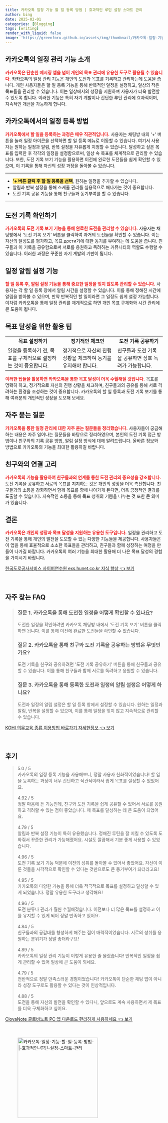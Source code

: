 ```yaml
---
title: 카카오톡 일정 기능 할 일 등록 방법 | 효과적인 루틴 설정 스마트 관리
author: bing
date: 2025-02-01
categories: [Blogging]
tags: [writing]
render_with_liquid: false
image: 'https://greenforu.github.io/assets/img/thumbnail/카카오톡-일정-기능-할-일-등록-방법-|-효과적인-루틴-설정-스마트-관리.webp'
---
```



<h2 id='카카오톡_기능_소개'>카카오톡의 일정 관리 기능 소개</h2>

<p><b><span style="color: #ee2323;">카카오톡은 단순한 메시징 앱을 넘어 개인의 목표 관리에 유용한 도구로 활용될 수 있습니다.</span></b> 카카오톡의 일정 관리 기능은 개인의 도전과 목표를 기록하고 관리하는데 도움을 줍니다. 개인 사용자들은 할 일 등록 기능을 통해 반복적인 일정을 설정하고, 일상의 작은 목표들을 관리할 수 있습니다. 이는 일상에서의 성장을 지원하며 사용자가 더욱 발전할 수 있도록 합니다. 이러한 기능은 특히 자기 계발이나 간단한 루틴 관리에 효과적이며, 지속적인 개선을 가능하게 합니다.</p>

<h2 id='일정_등록_방법'>카카오톡에서의 일정 등록 방법</h2>

<p><b><span style="color: #ee2323;">카카오톡에서 할 일을 등록하는 과정은 매우 직관적입니다.</span></b> 사용자는 채팅방 내의 '+' 버튼을 눌러 일정 아이콘을 선택하면 할 일 등록 메뉴로 이동할 수 있습니다. 여기서 사용자는 원하는 일정과 알림, 반복 설정을 자유롭게 지정할 수 있습니다. 달성하고 싶은 목표를 입력한 후 각각의 일정을 설정함으로써, 일상 속 목표를 체계적으로 관리할 수 있습니다. 또한, 도전 기록 보기 기능을 활용하면 이전에 완료한 도전들을 쉽게 확인할 수 있으며, 이 기록을 통해 자신의 성장 과정을 돌아볼 수 있습니다.</p>

<hr />

<ul>
    <li><b><span style="background-color: #ffe066;">'+ 버튼 클릭 후 할 일 등록을 선택</span></b>, 원하는 일정을 추가할 수 있습니다.</li>
    <li>알림과 반복 설정을 통해 스케줄 관리를 실용적으로 해나가는 것이 중요합니다.</li>
    <li>도전 기록 공유 기능을 통해 친구들과 동기부여를 할 수 있습니다.</li>
</ul>

<hr />

<h2 id='도전_기록_확인'>도전 기록 확인하기</h2>

<p><b><span style="color: #ee2323;">카카오톡의 도전 기록 보기 기능을 통해 완료한 도전을 관리할 수 있습니다.</span></b> 사용자는 채팅방에서 '도전 기록 보기' 버튼을 클릭하여 과거의 도전들을 확인할 수 있습니다. 이는 자신의 달성도를 평가하고, 목표 дости기에 대한 동기를 부여하는 데 도움을 줍니다. 친구들과 이 기록을 공유함으로써 서로를 응원하고 독려하는 커뮤니티의 역할도 수행할 수 있습니다. 이러한 과정은 꾸준한 자기 계발의 기반이 됩니다.</p>

<h2 id='일정_알림_설정'>일정 알림 설정 기능</h2>

<p><b><span style="color: #ee2323;">할 일 등록 후, 알림 설정 기능을 통해 중요한 일정을 잊지 않도록 관리할 수 있습니다.</span></b> 사용자는 각 할 일 등록 창에서 알림 시간을 설정할 수 있습니다. 이를 통해 정해진 시간에 알림을 받아볼 수 있으며, 만약 반복적인 할 일이라면 그 일정도 쉽게 설정 가능합니다. 이처럼 카카오톡을 통해 일정 관리를 체계적으로 하면 개인 목표 구체화와 시간 관리에 큰 도움이 됩니다.</p>

<h2 id='목표_달성을_위한_팁'>목표 달성을 위한 활용 팁</h2>

<table>
    <tr>
        <td style="text-align: center; height: 17px;"><b>목표 설정하기</b></td>
        <td style="text-align: center; height: 17px;"><b>정기적인 체크인</b></td>
        <td style="text-align: center; height: 17px;"><b>도전 기록 공유하기</b></td>
    </tr>
    <tr>
        <td>일정을 등록하기 전, 목표를 구체적으로 설정하는 것이 중요합니다.</td>
        <td>정기적으로 자신의 진행 상황을 체크하여 동기를 유지해야 합니다.</td>
        <td>친구들과 도전 기록을 공유하면 상호 독려가 가능합니다.</td>
    </tr>
</table>

<p><b><span style="color: #ee2323;">이러한 팁들을 활용하면 카카오톡을 통한 목표 달성이 더욱 수월해질 것입니다.</span></b> 목표를 명확히 하고, 정기적으로 자신의 진행 상황을 체크하며, 친구들과의 공유를 통해 서로 격려하는 환경을 조성하는 것이 중요합니다. 카카오톡의 할 일 등록과 도전 기록 보기를 통해 여러분의 개인적인 성장을 도모해 보세요.</p>

<h2 id='자주_묻는_질문'>자주 묻는 질문</h2>

<p><b><span style="color: #ee2323;">카카오톡을 통한 일정 관리에 대한 자주 묻는 질문들을 정리했습니다.</span></b> 사용자들이 궁금해하는 내용은 자주 일어나는 질문들을 바탕으로 정리하였으며, 본인의 도전 기록 접근 방법이나 친구와의 기록 공유 방법, 알림 설정 방식에 대해 알려드립니다. 올바른 정보와 방법으로 카카오톡의 기능을 최대한 활용하길 바랍니다.</p>

<h2 id='연결_고리'>친구와의 연결 고리</h2>

<p><b><span style="color: #ee2323;">카카오톡의 기능을 활용하여 친구들과의 연계를 통한 도전 관리의 중요성을 강조합니다.</span></b> 도전 기록을 공유하고 서로의 목표를 지지하는 것은 개인의 성장을 더욱 촉진합니다. 친구들과의 소통을 강화하면서 함께 목표를 향해 나아가게 된다면, 더욱 긍정적인 결과를 도출할 수 있습니다. 지속적인 소통을 통해 목표 성취의 기쁨을 나누는 것 또한 큰 의미가 있습니다.</p>

<h2 id='결론'>결론</h2>

<p><b><span style="color: #ee2323;">카카오톡은 개인의 성장과 목표 달성을 지원하는 유용한 도구입니다.</span></b> 일정을 관리하고 도전 기록을 통해 개인의 발전을 도모할 수 있는 다양한 기능들을 제공합니다. 사용자들은 이 앱을 통해 효율적으로 소소한 목표들을 관리하고, 친구들과 함께 성장하는 여정을 만들어 나가길 바랍니다. 카카오톡의 여러 기능을 최대한 활용해 더 나은 목표 달성의 경험을 가지시기 바랍니다.</p>


<p><a class="click-button" title="한국도로공사서비스 사이버연수원 exs.hunet.co.kr 지식 향상" href="https://greenforu.github.io/posts/%ED%95%9C%EA%B5%AD%EB%8F%84%EB%A1%9C%EA%B3%B5%EC%82%AC%EC%84%9C%EB%B9%84%EC%8A%A4-%EC%82%AC%EC%9D%B4%EB%B2%84%EC%97%B0%EC%88%98%EC%9B%90-exs.hunet.co.kr-%EC%A7%80%EC%8B%9D-%ED%96%A5%EC%83%81/" rel="dofollow">한국도로공사서비스 사이버연수원 exs.hunet.co.kr 지식 향상 👈 보기</a></p><br>
<h2 id='자주_찾는_FAQ'>자주 찾는 FAQ</h2>
<div itemscope="" itemtype="https://schema.org/FAQPage"> 
<blockquote> 
<div itemscope="" itemprop="mainEntity" itemtype="https://schema.org/Question"> 
<h3 itemprop="name">질문 1. 카카오톡을 통해 도전한 일정을 어떻게 확인할 수 있나요?</h3> 
<div itemscope="" itemprop="acceptedAnswer" itemtype="https://schema.org/Answer"> 
<span itemprop="text"> 
<p>도전한 일정을 확인하려면 카카오톡 채팅방 내에서 '도전 기록 보기' 버튼을 클릭하면 됩니다. 이를 통해 이전에 완료한 도전들을 확인할 수 있습니다.</p> 
</span> 
</div> 
</div> 

<div itemscope="" itemprop="mainEntity" itemtype="https://schema.org/Question"> 
<h3 itemprop="name">질문 2. 카카오톡을 통해 친구와 도전 기록을 공유하는 방법은 무엇인가요?</h3> 
<div itemscope="" itemprop="acceptedAnswer" itemtype="https://schema.org/Answer"> 
<span itemprop="text"> 
<p>도전 기록을 친구와 공유하려면 '도전 기록 공유하기' 버튼을 통해 친구들과 공유할 수 있습니다. 이를 통해 친구들과 함께 서로를 독려하고 응원할 수 있습니다.</p> 
</span> 
</div> 
</div> 

<div itemscope="" itemprop="mainEntity" itemtype="https://schema.org/Question"> 
<h3 itemprop="name">질문 3. 카카오톡을 통해 등록한 도전과 일정의 알림 설정은 어떻게 하나요?</h3> 
<div itemscope="" itemprop="acceptedAnswer" itemtype="https://schema.org/Answer"> 
<span itemprop="text"> 
<p>도전과 일정의 알림 설정은 할 일 등록 창에서 설정할 수 있습니다. 원하는 일정과 알림, 반복을 설정할 수 있으며, 이를 통해 일정을 잊지 않고 지속적으로 관리할 수 있습니다.</p> 
</span> 
</div> 
</div> 

</blockquote> 
</div>
<p><a class="click-button" title="KOHI 의무교육 종류 이용방법 바로가기 자세한정보" href="https://greenforu.github.io/posts/KOHI-%EC%9D%98%EB%AC%B4%EA%B5%90%EC%9C%A1-%EC%A2%85%EB%A5%98-%EC%9D%B4%EC%9A%A9%EB%B0%A9%EB%B2%95-%EB%B0%94%EB%A1%9C%EA%B0%80%EA%B8%B0-%EC%9E%90%EC%84%B8%ED%95%9C%EC%A0%95%EB%B3%B4/" rel="dofollow">KOHI 의무교육 종류 이용방법 바로가기 자세한정보 👈 보기</a></p><br>
<h2 id='후기'>후기</h2>
<div itemscope itemtype="https://schema.org/Product">
  <blockquote>
  <div itemprop="review" itemscope itemtype="https://schema.org/Review">
      <div itemprop="reviewRating" itemscope itemtype="https://schema.org/Rating"> <span itemprop="ratingValue">5.0</span> / <span itemprop="bestRating">5</span> </div>
      <span itemprop="reviewBody">카카오톡의 일정 등록 기능을 사용해보니, 정말 사용자 친화적이었습니다! 할 일을 등록하는 과정이 너무 간단하고 직관적이라서 쉽게 목표를 설정할 수 있었어요.</span>
  </div>
  <br>
  <div itemprop="review" itemscope itemtype="https://schema.org/Review">
      <div itemprop="reviewRating" itemscope itemtype="https://schema.org/Rating"> <span itemprop="ratingValue">4.92</span> / <span itemprop="bestRating">5</span> </div>
      <span itemprop="reviewBody">정말 마음에 든 기능인데, 친구와 도전 기록을 쉽게 공유할 수 있어서 서로를 응원하고 격려할 수 있는 점이 좋았습니다. 제 목표를 달성하는 데 큰 도움이 되었어요.</span>
  </div>
  <br>
  <div itemprop="review" itemscope itemtype="https://schema.org/Review">
      <div itemprop="reviewRating" itemscope itemtype="https://schema.org/Rating"> <span itemprop="ratingValue">4.79</span> / <span itemprop="bestRating">5</span> </div>
      <span itemprop="reviewBody">알림과 반복 설정 기능이 특히 유용했습니다. 정해진 루틴을 잘 지킬 수 있도록 도와줘서 꾸준한 관리가 가능해졌어요. 시설도 깔끔해서 기분 좋게 사용할 수 있었습니다.</span>
  </div>
  <br>
  <div itemprop="review" itemscope itemtype="https://schema.org/Review">
      <div itemprop="reviewRating" itemscope itemtype="https://schema.org/Rating"> <span itemprop="ratingValue">4.96</span> / <span itemprop="bestRating">5</span> </div>
      <span itemprop="reviewBody">도전 기록 보기 기능 덕분에 이전의 성취를 돌아볼 수 있어서 좋았어요. 자신이 이룬 것들을 시각적으로 확인할 수 있다는 것만으로도 큰 동기부여가 되더라고요!</span>
  </div>
  <br>
  <div itemprop="review" itemscope itemtype="https://schema.org/Review">
      <div itemprop="reviewRating" itemscope itemtype="https://schema.org/Rating"> <span itemprop="ratingValue">4.95</span> / <span itemprop="bestRating">5</span> </div>
      <span itemprop="reviewBody">카카오톡의 다양한 기능을 통해 더욱 적극적으로 목표를 설정하고 달성할 수 있게 되었습니다. 정말 유용한 도구라고 생각해요!</span>
  </div>
  <br>
  <div itemprop="review" itemscope itemtype="https://schema.org/Review">
      <div itemprop="reviewRating" itemscope itemtype="https://schema.org/Rating"> <span itemprop="ratingValue">4.96</span> / <span itemprop="bestRating">5</span> </div>
      <span itemprop="reviewBody">도전 분류나 관리가 훨씬 수월해졌습니다. 이전보다 더 많은 목표를 설정하고 이를 유지할 수 있게 되어 정말 만족하고 있어요.</span>
  </div>
  <br>
  <div itemprop="review" itemscope itemtype="https://schema.org/Review">
      <div itemprop="reviewRating" itemscope itemtype="https://schema.org/Rating"> <span itemprop="ratingValue">4.84</span> / <span itemprop="bestRating">5</span> </div>
      <span itemprop="reviewBody">친구들과의 공감대를 형성하게 해주는 점이 매력적이었습니다. 서로의 성취를 응원하는 분위기가 정말 좋더라구요!</span>
  </div>
  <br>
  <div itemprop="review" itemscope itemtype="https://schema.org/Review">
      <div itemprop="reviewRating" itemscope itemtype="https://schema.org/Rating"> <span itemprop="ratingValue">4.89</span> / <span itemprop="bestRating">5</span> </div>
      <span itemprop="reviewBody">카카오톡의 일정 관리 기능이 이렇게 유용한 줄 몰랐습니다! 반복적인 일정을 쉽게 관리할 수 있어 일상에 큰 도움이 되네요.</span>
  </div>
  <br>
  <div itemprop="review" itemscope itemtype="https://schema.org/Review">
      <div itemprop="reviewRating" itemscope itemtype="https://schema.org/Rating"> <span itemprop="ratingValue">4.79</span> / <span itemprop="bestRating">5</span> </div>
      <span itemprop="reviewBody">전반적으로 정말 만족스러운 경험이었습니다! 카카오톡이 단순한 채팅 앱이 아니라 성장 도구로도 활용할 수 있다는 것이 인상적입니다.</span>
  </div>
  <br>
  <div itemprop="review" itemscope itemtype="https://schema.org/Review">
      <div itemprop="reviewRating" itemscope itemtype="https://schema.org/Rating"> <span itemprop="ratingValue">4.88</span> / <span itemprop="bestRating">5</span> </div>
      <span itemprop="reviewBody">도전을 통해 자신의 발전을 확인할 수 있다니, 앞으로도 계속 사용하면서 제 목표를 더욱 구체화하고 싶어요.</span>
  </div>
  </blockquote>
</div>
<p><a class="click-button" title="ClovaNote 클로바노트 PC 앱 다운로드 편리하게 사용하세요" href="https://greenforu.github.io/posts/ClovaNote-%ED%81%B4%EB%A1%9C%EB%B0%94%EB%85%B8%ED%8A%B8-PC-%EC%95%B1-%EB%8B%A4%EC%9A%B4%EB%A1%9C%EB%93%9C-%ED%8E%B8%EB%A6%AC%ED%95%98%EA%B2%8C-%EC%82%AC%EC%9A%A9%ED%95%98%EC%84%B8%EC%9A%94/" rel="dofollow">ClovaNote 클로바노트 PC 앱 다운로드 편리하게 사용하세요 👈 보기</a></p><br>
<figure class="image"><img src="https://greenforu.github.io/assets/img/thumbnail/카카오톡-일정-기능-할-일-등록-방법-|-효과적인-루틴-설정-스마트-관리.webp" alt="카카오톡-일정-기능-할-일-등록-방법-|-효과적인-루틴-설정-스마트-관리" width="256" height="256"></figure>